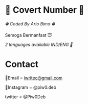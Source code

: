 # 📂 Covert Number 📂

*⛔ Coded By Ario Bimo ⛔*

Semoga Bermanfaat 😇

*2 languages available IND/ENG 💬*

# Contact

📩Email = iwritec@gmail.com

📱Instagram = @piw0.deb

twitter   = @Piw0Deb
